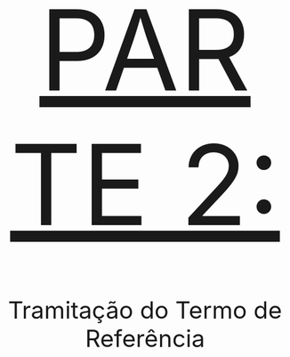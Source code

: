 <html>
<head>
<title>Parte 2</title>
</head>
<body> 
<br/>
<br/>
<br/>
<br/>
<br/>
<br/>
<br/>
<br/>
<br/>
<br/>
<br/>
<br/>
<br/>
<br/>
<br/>
<p align="center">
<font size="7" style="font-size: 150pt">
<u>
PARTE 2:
</u>
</font>
</p>
<br/>
<br/>
<br/>
<p align="center">
<font size="7" style="font-size: 32pt">
Tramitação do Termo de Referência
</font></font></p>
</body>
</html>
